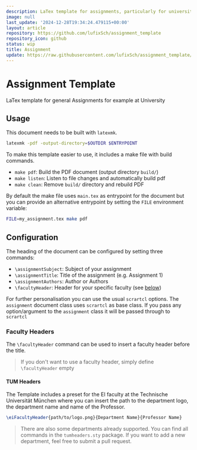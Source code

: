 ```yaml
---
description: LaTex template for assignments, particularly for university purposes
image: null
last_update: '2024-12-28T19:34:24.479115+00:00'
layout: article
repository: https://github.com/lufixSch/assignment_template
repository_icon: github
status: wip
title: Assignment
update: https://raw.githubusercontent.com/lufixSch/assignment_template/main/README.md
---
```


# Assignment Template

LaTex template for general Assignments for example at University

## Usage

This document needs to be built with `latexmk`.

```bash
latexmk -pdf -output-directory=$OUTDIR $ENTRYPOINT
```

To make this template easier to use, it includes a make file with build commands.

- `make pdf`: Build the PDF document (output directory `build/`)
- `make listen`: Listen to file changes and automatically build pdf
- `make clean`: Remove `build/` directory and rebuild PDF

By default the make file uses `main.tex` as entrypoint for the document but you can provide an alternative entrypoint by setting the `FILE` environment variable:

```bash
FILE=my_assignment.tex make pdf
```

## Configuration

The heading of the document can be configured by setting three commands:

- `\assignmentSubject`: Subject of your assignment
- `\assignmentTitle`: Title of the assignment (e.g. Assignment 1)
- `\assignmentAuthors`: Author or Authors
- `\facultyHeader`: Header for your specific faculty (see [below](https://github.com/lufixSch/assignment_template/blob/main/#faculty-headers))

For further personalisation you can use the usual `scrartcl` options. The `assignment` document class uses `scrartcl` as base class. If you pass any option/argument to the `assignment` class it will be passed through to `scrartcl`

### Faculty Headers

The `\facultyHeader` command can be used to insert a faculty header before the title.

> If you don't want to use  a faculty header, simply define `\facultyHeader` empty

#### TUM Headers

The Template includes a preset for the EI faculty at the Technische Universität München where you can insert the path to the department logo, the department name and name of the Professor.

```latex
\eiFacultyHeader{path/to/logo.png}{Department Name}{Professor Name}
```

> There are also some departments already supported. You can find all commands in the `tumheaders.sty` package. If you want to add a new department, feel free to submit a pull request.